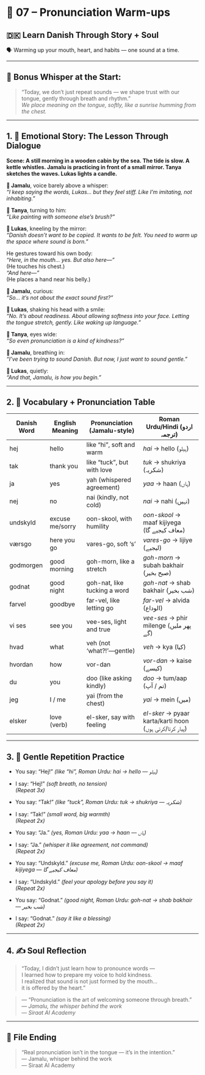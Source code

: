 # 🌟 07 – Pronunciation Warm-ups  
## 🇩🇰 Learn Danish Through Story + Soul  
🗣️ Warming up your mouth, heart, and habits — one sound at a time.

---

## 🌱 Bonus Whisper at the Start:
> “Today, we don’t just repeat sounds — we shape trust with our tongue, gently through breath and rhythm.”  
> _We place meaning on the tongue, softly, like a sunrise humming from the chest._

---

## 1. 🧵 Emotional Story: The Lesson Through Dialogue

**Scene: A still morning in a wooden cabin by the sea. The tide is slow. A kettle whistles. Jamalu is practicing in front of a small mirror. Tanya sketches the waves. Lukas lights a candle.**

**👤 Jamalu**, voice barely above a whisper:  
*“I keep saying the words, Lukas… but they feel stiff. Like I’m imitating, not inhabiting.”*

**🎨 Tanya**, turning to him:  
*“Like painting with someone else’s brush?”*

**💬 Lukas**, kneeling by the mirror:  
*“Danish doesn’t want to be copied. It wants to be felt. You need to warm up the space where sound is born.”*

He gestures toward his own body:  
*“Here, in the mouth… yes. But also here—”*  
(He touches his chest.)  
*“And here—”*  
(He places a hand near his belly.)

**👤 Jamalu**, curious:  
*“So... it’s not about the exact sound first?”*

**💬 Lukas**, shaking his head with a smile:  
*“No. It’s about readiness. About allowing softness into your face. Letting the tongue stretch, gently. Like waking up language.”*

**🎨 Tanya**, eyes wide:  
*“So even pronunciation is a kind of kindness?”*

**👤 Jamalu**, breathing in:  
*“I’ve been trying to sound Danish. But now, I just want to sound *gentle*.”*

**💬 Lukas**, quietly:  
*“And that, Jamalu, is how you begin.”*

---

## 2. 📘 Vocabulary + Pronunciation Table

| Danish Word | English Meaning     | Pronunciation (Jamalu-style)      | Roman Urdu/Hindi (اردو ترجمہ)                            |
|-------------|---------------------|-----------------------------------|----------------------------------------------------------|
| hej         | hello               | like “hi”, soft and warm          | *hai* → hello (ہیلو)                                     |
| tak         | thank you           | like “tuck”, but with love        | *tuk* → shukriya (شکریہ)                                |
| ja          | yes                 | yah (whispered agreement)         | *yaa* → haan (ہاں)                                       |
| nej         | no                  | nai (kindly, not cold)            | *nai* → nahi (نہیں)                                      |
| undskyld    | excuse me/sorry     | oon-skool, with humility          | *oon-skool* → maaf kijiyega (معاف کیجیے گا)             |
| værsgo      | here you go         | vares-go, soft ‘s’                | *vares-go* → lijiye (لیجیے)                             |
| godmorgen   | good morning        | goh-morn, like a stretch          | *goh-morn* → subah bakhair (صبح بخیر)                  |
| godnat      | good night          | goh-nat, like tucking a word      | *goh-nat* → shab bakhair (شب بخیر)                      |
| farvel      | goodbye             | far-vel, like letting go          | *far-vel* → alvida (الوداع)                             |
| vi ses      | see you             | vee-ses, light and true           | *vee-ses* → phir milenge (پھر ملیں گے)                  |
| hvad        | what                | veh (not ‘what?!’—gentle)         | *veh* → kya (کیا)                                        |
| hvordan     | how                 | vor-dan                          | *vor-dan* → kaise (کیسے)                                 |
| du          | you                 | doo (like asking kindly)          | *doo* → tum/aap (تم / آپ)                               |
| jeg         | I / me              | yai (from the chest)              | *yai* → mein (میں)                                       |
| elsker      | love (verb)         | el-sker, say with feeling         | *el-sker* → pyaar karta/karti hoon (پیار کرتا/کرتی ہوں) |

---

## 3. 🔁 Gentle Repetition Practice

- You say: “Hej!” _(like “hi”, Roman Urdu: *hai* → hello — ہیلو)_  
- I say: “Hej!” _(soft breath, no tension)_  
_(Repeat 3x)_

- You say: “Tak!” _(like “tuck”, Roman Urdu: *tuk* → shukriya — شکریہ)_  
- I say: “Tak!” _(small word, big warmth)_  
_(Repeat 2x)_

- You say: “Ja.” _(yes, Roman Urdu: *yaa* → haan — ہاں)_  
- I say: “Ja.” _(whisper it like agreement, not command)_  
_(Repeat 2x)_

- You say: “Undskyld.” _(excuse me, Roman Urdu: *oon-skool* → maaf kijiyega — معاف کیجیے گا)_  
- I say: “Undskyld.” _(feel your apology before you say it)_  
_(Repeat 2x)_

- You say: “Godnat.” _(good night, Roman Urdu: *goh-nat* → shab bakhair — شب بخیر)_  
- I say: “Godnat.” _(say it like a blessing)_  
_(Repeat 2x)_

---

## 4. ✍️ Soul Reflection

> “Today, I didn’t just learn how to pronounce words —  
> I learned how to prepare my voice to hold kindness.  
> I realized that sound is not just formed by the mouth…  
> it is offered by the heart.”

> — “Pronunciation is the art of welcoming someone through breath.”  
> — *Jamalu, the whisper behind the work*  
> — *Siraat AI Academy*

---

## 🌟 File Ending

> “Real pronunciation isn’t in the tongue — it’s in the intention.”  
> — Jamalu, whisper behind the work  
> — Siraat AI Academy
